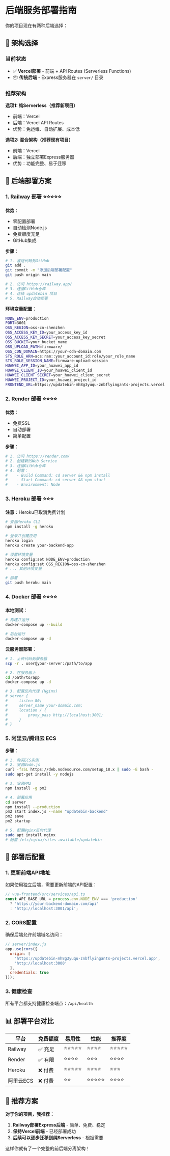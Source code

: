 # 后端服务部署指南

你的项目现在有两种后端选择：

## 🔄 架构选择

### 当前状态
- ✅ **Vercel部署** - 前端 + API Routes (Serverless Functions)
- 📦 **传统后端** - Express服务器在 `server/` 目录

### 推荐架构

**选项1: 纯Serverless（推荐新项目）**
- 前端：Vercel
- 后端：Vercel API Routes
- 优势：免运维、自动扩展、成本低

**选项2: 混合架构（推荐现有项目）**
- 前端：Vercel
- 后端：独立部署Express服务器
- 优势：功能完整、易于迁移

## 🚀 后端部署方案

### 1. Railway 部署 ⭐⭐⭐⭐⭐

**优势**：
- 零配置部署
- 自动检测Node.js
- 免费额度充足
- GitHub集成

**步骤**：
```bash
# 1. 推送代码到GitHub
git add .
git commit -m "添加后端部署配置"
git push origin main

# 2. 访问 https://railway.app/
# 3. 连接GitHub仓库
# 4. 选择 updatebin 项目
# 5. Railway自动部署
```

**环境变量配置**：
```bash
NODE_ENV=production
PORT=3001
OSS_REGION=oss-cn-shenzhen
OSS_ACCESS_KEY_ID=your_access_key_id
OSS_ACCESS_KEY_SECRET=your_access_key_secret
OSS_BUCKET=your_bucket_name
OSS_UPLOAD_PATH=firmware/
OSS_CDN_DOMAIN=https://your-cdn-domain.com
STS_ROLE_ARN=acs:ram::your_account_id:role/your_role_name
STS_ROLE_SESSION_NAME=firmware-upload-session
HUAWEI_APP_ID=your_huawei_app_id
HUAWEI_CLIENT_ID=your_huawei_client_id
HUAWEI_CLIENT_SECRET=your_huawei_client_secret
HUAWEI_PROJECT_ID=your_huawei_project_id
FRONTEND_URL=https://updatebin-mh8g3yuqu-znbflyingants-projects.vercel.app
```

### 2. Render 部署 ⭐⭐⭐⭐

**优势**：
- 免费SSL
- 自动部署
- 简单配置

**步骤**：
```bash
# 1. 访问 https://render.com/
# 2. 创建新的Web Service
# 3. 连接GitHub仓库
# 4. 配置：
#    - Build Command: cd server && npm install
#    - Start Command: cd server && npm start
#    - Environment: Node
```

### 3. Heroku 部署 ⭐⭐⭐

**注意**：Heroku已取消免费计划

```bash
# 安装Heroku CLI
npm install -g heroku

# 登录并创建应用
heroku login
heroku create your-backend-app

# 设置环境变量
heroku config:set NODE_ENV=production
heroku config:set OSS_REGION=oss-cn-shenzhen
# ... 其他环境变量

# 部署
git push heroku main
```

### 4. Docker 部署 ⭐⭐⭐⭐

**本地测试**：
```bash
# 构建并运行
docker-compose up --build

# 后台运行
docker-compose up -d
```

**云服务器部署**：
```bash
# 1. 上传代码到服务器
scp -r . user@your-server:/path/to/app

# 2. 在服务器上
cd /path/to/app
docker-compose up -d

# 3. 配置反向代理 (Nginx)
# server {
#     listen 80;
#     server_name your-domain.com;
#     location / {
#         proxy_pass http://localhost:3001;
#     }
# }
```

### 5. 阿里云/腾讯云 ECS

**步骤**：
```bash
# 1. 购买ECS实例
# 2. 安装Node.js
curl -fsSL https://deb.nodesource.com/setup_18.x | sudo -E bash -
sudo apt-get install -y nodejs

# 3. 安装PM2
npm install -g pm2

# 4. 部署应用
cd server
npm install --production
pm2 start index.js --name "updatebin-backend"
pm2 save
pm2 startup

# 5. 配置Nginx反向代理
sudo apt install nginx
# 配置 /etc/nginx/sites-available/updatebin
```

## 🔧 部署后配置

### 1. 更新前端API地址

如果使用独立后端，需要更新前端的API配置：

```typescript
// vue-frontend/src/services/api.ts
const API_BASE_URL = process.env.NODE_ENV === 'production' 
  ? 'https://your-backend-domain.com/api'
  : 'http://localhost:3001/api';
```

### 2. CORS配置

确保后端允许前端域名访问：

```javascript
// server/index.js
app.use(cors({
  origin: [
    'https://updatebin-mh8g3yuqu-znbflyingants-projects.vercel.app',
    'http://localhost:3000'
  ],
  credentials: true
}));
```

### 3. 健康检查

所有平台都支持健康检查端点：`/api/health`

## 📊 部署平台对比

| 平台 | 免费额度 | 易用性 | 性能 | 推荐度 |
|------|----------|--------|------|--------|
| Railway | ✅ 充足 | ⭐⭐⭐⭐⭐ | ⭐⭐⭐⭐ | ⭐⭐⭐⭐⭐ |
| Render | ✅ 有限 | ⭐⭐⭐⭐ | ⭐⭐⭐ | ⭐⭐⭐⭐ |
| Heroku | ❌ 付费 | ⭐⭐⭐⭐⭐ | ⭐⭐⭐⭐ | ⭐⭐⭐ |
| 阿里云ECS | ❌ 付费 | ⭐⭐ | ⭐⭐⭐⭐⭐ | ⭐⭐⭐⭐ |

## 🎯 推荐方案

**对于你的项目，我推荐：**

1. **Railway部署Express后端** - 简单、免费、稳定
2. **保持Vercel前端** - 已经部署成功
3. **后续可以逐步迁移到纯Serverless** - 根据需要

这样你就有了一个完整的前后端分离架构！
